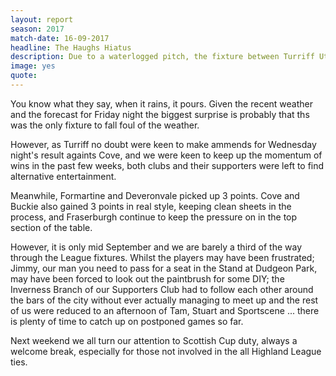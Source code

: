 ```yaml
---
layout: report
season: 2017
match-date: 16-09-2017
headline: The Haughs Hiatus
description: Due to a waterlogged pitch, the fixture between Turriff Utd and Brora Rangers was postponed.
image: yes
quote:
---
```

You know what they say, when it rains, it pours. Given the recent weather and the forecast for Friday night the biggest surprise is probably that ths was the only fixture to fall foul of the weather.

However, as Turriff no doubt were keen to make ammends for Wednesday night's result againts Cove, and we were keen to keep up the momentum of wins in the past few weeks, both clubs and their supporters were left to find alternative entertainment.

Meanwhile, Formartine and Deveronvale picked up 3 points. Cove and Buckie also gained 3 points in real style, keeping clean sheets in the process, and Fraserburgh continue to keep the pressure on in the top section of the table.

However, it is only mid September and we are barely a third of the way through the League fixtures. Whilst the players may have been frustrated; Jimmy, our man you need to pass for a seat in the Stand at Dudgeon Park, may have been forced to look out the paintbrush for some DIY; the Inverness Branch of our Supporters Club had to follow each other around the bars of the city without ever actually managing to meet up and the rest of us were reduced to an afternoon of Tam, Stuart and Sportscene ... there is plenty of time to catch up on postponed games so far.

Next weekend we all turn our attention to Scottish Cup duty, always a welcome break, especially for those not involved in the all Highland League ties.
